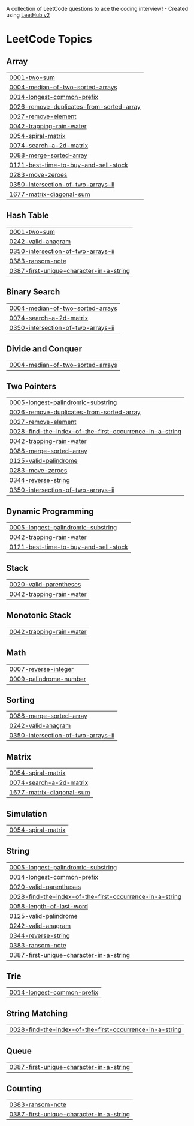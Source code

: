 A collection of LeetCode questions to ace the coding interview! - Created using [LeetHub v2](https://github.com/arunbhardwaj/LeetHub-2.0)
<!---LeetCode Topics Start-->
# LeetCode Topics
## Array
|  |
| ------- |
| [0001-two-sum](https://github.com/piyush212101/Leetcode-practice/tree/master/0001-two-sum) |
| [0004-median-of-two-sorted-arrays](https://github.com/piyush212101/Leetcode-practice/tree/master/0004-median-of-two-sorted-arrays) |
| [0014-longest-common-prefix](https://github.com/piyush212101/Leetcode-practice/tree/master/0014-longest-common-prefix) |
| [0026-remove-duplicates-from-sorted-array](https://github.com/piyush212101/Leetcode-practice/tree/master/0026-remove-duplicates-from-sorted-array) |
| [0027-remove-element](https://github.com/piyush212101/Leetcode-practice/tree/master/0027-remove-element) |
| [0042-trapping-rain-water](https://github.com/piyush212101/Leetcode-practice/tree/master/0042-trapping-rain-water) |
| [0054-spiral-matrix](https://github.com/piyush212101/Leetcode-practice/tree/master/0054-spiral-matrix) |
| [0074-search-a-2d-matrix](https://github.com/piyush212101/Leetcode-practice/tree/master/0074-search-a-2d-matrix) |
| [0088-merge-sorted-array](https://github.com/piyush212101/Leetcode-practice/tree/master/0088-merge-sorted-array) |
| [0121-best-time-to-buy-and-sell-stock](https://github.com/piyush212101/Leetcode-practice/tree/master/0121-best-time-to-buy-and-sell-stock) |
| [0283-move-zeroes](https://github.com/piyush212101/Leetcode-practice/tree/master/0283-move-zeroes) |
| [0350-intersection-of-two-arrays-ii](https://github.com/piyush212101/Leetcode-practice/tree/master/0350-intersection-of-two-arrays-ii) |
| [1677-matrix-diagonal-sum](https://github.com/piyush212101/Leetcode-practice/tree/master/1677-matrix-diagonal-sum) |
## Hash Table
|  |
| ------- |
| [0001-two-sum](https://github.com/piyush212101/Leetcode-practice/tree/master/0001-two-sum) |
| [0242-valid-anagram](https://github.com/piyush212101/Leetcode-practice/tree/master/0242-valid-anagram) |
| [0350-intersection-of-two-arrays-ii](https://github.com/piyush212101/Leetcode-practice/tree/master/0350-intersection-of-two-arrays-ii) |
| [0383-ransom-note](https://github.com/piyush212101/Leetcode-practice/tree/master/0383-ransom-note) |
| [0387-first-unique-character-in-a-string](https://github.com/piyush212101/Leetcode-practice/tree/master/0387-first-unique-character-in-a-string) |
## Binary Search
|  |
| ------- |
| [0004-median-of-two-sorted-arrays](https://github.com/piyush212101/Leetcode-practice/tree/master/0004-median-of-two-sorted-arrays) |
| [0074-search-a-2d-matrix](https://github.com/piyush212101/Leetcode-practice/tree/master/0074-search-a-2d-matrix) |
| [0350-intersection-of-two-arrays-ii](https://github.com/piyush212101/Leetcode-practice/tree/master/0350-intersection-of-two-arrays-ii) |
## Divide and Conquer
|  |
| ------- |
| [0004-median-of-two-sorted-arrays](https://github.com/piyush212101/Leetcode-practice/tree/master/0004-median-of-two-sorted-arrays) |
## Two Pointers
|  |
| ------- |
| [0005-longest-palindromic-substring](https://github.com/piyush212101/Leetcode-practice/tree/master/0005-longest-palindromic-substring) |
| [0026-remove-duplicates-from-sorted-array](https://github.com/piyush212101/Leetcode-practice/tree/master/0026-remove-duplicates-from-sorted-array) |
| [0027-remove-element](https://github.com/piyush212101/Leetcode-practice/tree/master/0027-remove-element) |
| [0028-find-the-index-of-the-first-occurrence-in-a-string](https://github.com/piyush212101/Leetcode-practice/tree/master/0028-find-the-index-of-the-first-occurrence-in-a-string) |
| [0042-trapping-rain-water](https://github.com/piyush212101/Leetcode-practice/tree/master/0042-trapping-rain-water) |
| [0088-merge-sorted-array](https://github.com/piyush212101/Leetcode-practice/tree/master/0088-merge-sorted-array) |
| [0125-valid-palindrome](https://github.com/piyush212101/Leetcode-practice/tree/master/0125-valid-palindrome) |
| [0283-move-zeroes](https://github.com/piyush212101/Leetcode-practice/tree/master/0283-move-zeroes) |
| [0344-reverse-string](https://github.com/piyush212101/Leetcode-practice/tree/master/0344-reverse-string) |
| [0350-intersection-of-two-arrays-ii](https://github.com/piyush212101/Leetcode-practice/tree/master/0350-intersection-of-two-arrays-ii) |
## Dynamic Programming
|  |
| ------- |
| [0005-longest-palindromic-substring](https://github.com/piyush212101/Leetcode-practice/tree/master/0005-longest-palindromic-substring) |
| [0042-trapping-rain-water](https://github.com/piyush212101/Leetcode-practice/tree/master/0042-trapping-rain-water) |
| [0121-best-time-to-buy-and-sell-stock](https://github.com/piyush212101/Leetcode-practice/tree/master/0121-best-time-to-buy-and-sell-stock) |
## Stack
|  |
| ------- |
| [0020-valid-parentheses](https://github.com/piyush212101/Leetcode-practice/tree/master/0020-valid-parentheses) |
| [0042-trapping-rain-water](https://github.com/piyush212101/Leetcode-practice/tree/master/0042-trapping-rain-water) |
## Monotonic Stack
|  |
| ------- |
| [0042-trapping-rain-water](https://github.com/piyush212101/Leetcode-practice/tree/master/0042-trapping-rain-water) |
## Math
|  |
| ------- |
| [0007-reverse-integer](https://github.com/piyush212101/Leetcode-practice/tree/master/0007-reverse-integer) |
| [0009-palindrome-number](https://github.com/piyush212101/Leetcode-practice/tree/master/0009-palindrome-number) |
## Sorting
|  |
| ------- |
| [0088-merge-sorted-array](https://github.com/piyush212101/Leetcode-practice/tree/master/0088-merge-sorted-array) |
| [0242-valid-anagram](https://github.com/piyush212101/Leetcode-practice/tree/master/0242-valid-anagram) |
| [0350-intersection-of-two-arrays-ii](https://github.com/piyush212101/Leetcode-practice/tree/master/0350-intersection-of-two-arrays-ii) |
## Matrix
|  |
| ------- |
| [0054-spiral-matrix](https://github.com/piyush212101/Leetcode-practice/tree/master/0054-spiral-matrix) |
| [0074-search-a-2d-matrix](https://github.com/piyush212101/Leetcode-practice/tree/master/0074-search-a-2d-matrix) |
| [1677-matrix-diagonal-sum](https://github.com/piyush212101/Leetcode-practice/tree/master/1677-matrix-diagonal-sum) |
## Simulation
|  |
| ------- |
| [0054-spiral-matrix](https://github.com/piyush212101/Leetcode-practice/tree/master/0054-spiral-matrix) |
## String
|  |
| ------- |
| [0005-longest-palindromic-substring](https://github.com/piyush212101/Leetcode-practice/tree/master/0005-longest-palindromic-substring) |
| [0014-longest-common-prefix](https://github.com/piyush212101/Leetcode-practice/tree/master/0014-longest-common-prefix) |
| [0020-valid-parentheses](https://github.com/piyush212101/Leetcode-practice/tree/master/0020-valid-parentheses) |
| [0028-find-the-index-of-the-first-occurrence-in-a-string](https://github.com/piyush212101/Leetcode-practice/tree/master/0028-find-the-index-of-the-first-occurrence-in-a-string) |
| [0058-length-of-last-word](https://github.com/piyush212101/Leetcode-practice/tree/master/0058-length-of-last-word) |
| [0125-valid-palindrome](https://github.com/piyush212101/Leetcode-practice/tree/master/0125-valid-palindrome) |
| [0242-valid-anagram](https://github.com/piyush212101/Leetcode-practice/tree/master/0242-valid-anagram) |
| [0344-reverse-string](https://github.com/piyush212101/Leetcode-practice/tree/master/0344-reverse-string) |
| [0383-ransom-note](https://github.com/piyush212101/Leetcode-practice/tree/master/0383-ransom-note) |
| [0387-first-unique-character-in-a-string](https://github.com/piyush212101/Leetcode-practice/tree/master/0387-first-unique-character-in-a-string) |
## Trie
|  |
| ------- |
| [0014-longest-common-prefix](https://github.com/piyush212101/Leetcode-practice/tree/master/0014-longest-common-prefix) |
## String Matching
|  |
| ------- |
| [0028-find-the-index-of-the-first-occurrence-in-a-string](https://github.com/piyush212101/Leetcode-practice/tree/master/0028-find-the-index-of-the-first-occurrence-in-a-string) |
## Queue
|  |
| ------- |
| [0387-first-unique-character-in-a-string](https://github.com/piyush212101/Leetcode-practice/tree/master/0387-first-unique-character-in-a-string) |
## Counting
|  |
| ------- |
| [0383-ransom-note](https://github.com/piyush212101/Leetcode-practice/tree/master/0383-ransom-note) |
| [0387-first-unique-character-in-a-string](https://github.com/piyush212101/Leetcode-practice/tree/master/0387-first-unique-character-in-a-string) |
<!---LeetCode Topics End-->